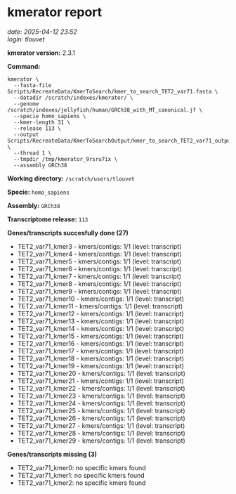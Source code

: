 # kmerator report
*date: 2025-04-12 23:52*  
*login: tlouvet*

**kmerator version:** 2.3.1

**Command:**

```
kmerator \
  --fasta-file Scripts/RecreateData/KmerToSearch/kmer_to_search_TET2_var71.fasta \
  --datadir /scratch/indexes/kmerator/ \
  --genome /scratch/indexes/jellyfish/human/GRCh38_with_MT_canonical.jf \
  --specie homo_sapiens \
  --kmer-length 31 \
  --release 113 \
  --output Scripts/RecreateData/KmerToSearchOutput/kmer_to_search_TET2_var71_output \
  --thread 1 \
  --tmpdir /tmp/kmerator_9rsru7ix \
  --assembly GRCh38
```

**Working directory:** `/scratch/users/tlouvet`

**Specie:** `homo_sapiens`

**Assembly:** `GRCh38`

**Transcriptome release:** `113`

**Genes/transcripts succesfully done (27)**

- TET2_var71_kmer3 - kmers/contigs: 1/1 (level: transcript)
- TET2_var71_kmer4 - kmers/contigs: 1/1 (level: transcript)
- TET2_var71_kmer5 - kmers/contigs: 1/1 (level: transcript)
- TET2_var71_kmer6 - kmers/contigs: 1/1 (level: transcript)
- TET2_var71_kmer7 - kmers/contigs: 1/1 (level: transcript)
- TET2_var71_kmer8 - kmers/contigs: 1/1 (level: transcript)
- TET2_var71_kmer9 - kmers/contigs: 1/1 (level: transcript)
- TET2_var71_kmer10 - kmers/contigs: 1/1 (level: transcript)
- TET2_var71_kmer11 - kmers/contigs: 1/1 (level: transcript)
- TET2_var71_kmer12 - kmers/contigs: 1/1 (level: transcript)
- TET2_var71_kmer13 - kmers/contigs: 1/1 (level: transcript)
- TET2_var71_kmer14 - kmers/contigs: 1/1 (level: transcript)
- TET2_var71_kmer15 - kmers/contigs: 1/1 (level: transcript)
- TET2_var71_kmer16 - kmers/contigs: 1/1 (level: transcript)
- TET2_var71_kmer17 - kmers/contigs: 1/1 (level: transcript)
- TET2_var71_kmer18 - kmers/contigs: 1/1 (level: transcript)
- TET2_var71_kmer19 - kmers/contigs: 1/1 (level: transcript)
- TET2_var71_kmer20 - kmers/contigs: 1/1 (level: transcript)
- TET2_var71_kmer21 - kmers/contigs: 1/1 (level: transcript)
- TET2_var71_kmer22 - kmers/contigs: 1/1 (level: transcript)
- TET2_var71_kmer23 - kmers/contigs: 1/1 (level: transcript)
- TET2_var71_kmer24 - kmers/contigs: 1/1 (level: transcript)
- TET2_var71_kmer25 - kmers/contigs: 1/1 (level: transcript)
- TET2_var71_kmer26 - kmers/contigs: 1/1 (level: transcript)
- TET2_var71_kmer27 - kmers/contigs: 1/1 (level: transcript)
- TET2_var71_kmer28 - kmers/contigs: 1/1 (level: transcript)
- TET2_var71_kmer29 - kmers/contigs: 1/1 (level: transcript)


**Genes/transcripts missing (3)**

- TET2_var71_kmer0: no specific kmers found
- TET2_var71_kmer1: no specific kmers found
- TET2_var71_kmer2: no specific kmers found
